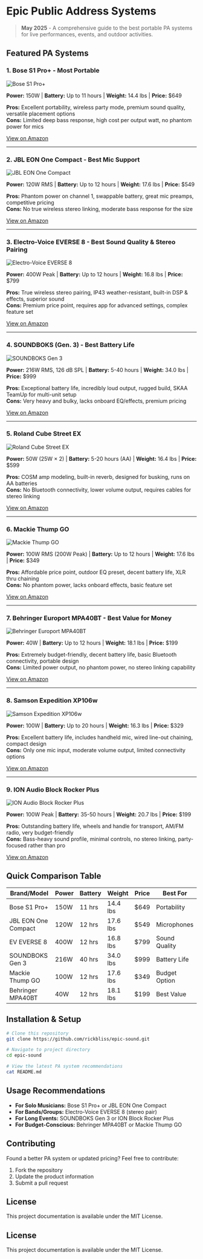 # Epic Public Address Systems

> **May 2025** - A comprehensive guide to the best portable PA systems for live performances, events, and outdoor activities.

## Featured PA Systems

### 1. Bose S1 Pro+ - Most Portable
![Bose S1 Pro+](https://images.unsplash.com/photo-1558618666-fccd862c8d5d?w=600&h=400&fit=crop&q=80)

**Power:** 150W | **Battery:** Up to 11 hours | **Weight:** 14.4 lbs | **Price:** $649

**Pros:** Excellent portability, wireless party mode, premium sound quality, versatile placement options  
**Cons:** Limited deep bass response, high cost per output watt, no phantom power for mics

[View on Amazon](https://www.amazon.com/Bose-Powered-Portable-Bluetooth-Wireless/dp/B0BZWT5FRR)

---

### 2. JBL EON One Compact - Best Mic Support
![JBL EON One Compact](https://images.unsplash.com/photo-1493225457124-a3eb161ffa5f?w=600&h=400&fit=crop&q=80)

**Power:** 120W RMS | **Battery:** Up to 12 hours | **Weight:** 17.6 lbs | **Price:** $549

**Pros:** Phantom power on channel 1, swappable battery, great mic preamps, competitive pricing  
**Cons:** No true wireless stereo linking, moderate bass response for the size

[View on Amazon](https://www.amazon.com/JBL-Professional-EON-ONE-Compact/dp/B07Y2LYV34)

---

### 3. Electro-Voice EVERSE 8 - Best Sound Quality & Stereo Pairing
![Electro-Voice EVERSE 8](https://images.unsplash.com/photo-1518609878373-06d740f60d8b?w=600&h=400&fit=crop&q=80)

**Power:** 400W Peak | **Battery:** Up to 12 hours | **Weight:** 16.8 lbs | **Price:** $799

**Pros:** True wireless stereo pairing, IP43 weather-resistant, built-in DSP & effects, superior sound  
**Cons:** Premium price point, requires app for advanced settings, complex feature set

[View on Amazon](https://www.amazon.com/Electro-Voice-EVERSE8US-Battery-Powered-ELE/dp/B09RRTXH23)

---

### 4. SOUNDBOKS (Gen. 3) - Best Battery Life
![SOUNDBOKS Gen 3](https://images.unsplash.com/photo-1507003211169-0a1dd7228f2d?w=600&h=400&fit=crop&q=80)

**Power:** 216W RMS, 126 dB SPL | **Battery:** 5-40 hours | **Weight:** 34.0 lbs | **Price:** $999

**Pros:** Exceptional battery life, incredibly loud output, rugged build, SKAA TeamUp for multi-unit setup  
**Cons:** Very heavy and bulky, lacks onboard EQ/effects, premium pricing

[View on Amazon](https://www.amazon.com/SOUNDBOKS-Gen-3-Bluetooth-Performance-Swappable/dp/B09MQRMDGP)

---

### 5. Roland Cube Street EX
![Roland Cube Street EX](https://images.unsplash.com/photo-1493225457124-a3eb161ffa5f?w=600&h=400&fit=crop&q=80)

**Power:** 50W (25W × 2) | **Battery:** 5-20 hours (AA) | **Weight:** 16.4 lbs | **Price:** $599

**Pros:** COSM amp modeling, built-in reverb, designed for busking, runs on AA batteries  
**Cons:** No Bluetooth connectivity, lower volume output, requires cables for stereo linking

[View on Amazon](https://www.amazon.com/4-Channel-50-Watt-Battery-Powered-Amplifier/dp/B00JMU1RAG)

---

### 6. Mackie Thump GO
![Mackie Thump GO](https://images.unsplash.com/photo-1558618666-fccd862c8d5d?w=600&h=400&fit=crop&q=80)

**Power:** 100W RMS (200W Peak) | **Battery:** Up to 12 hours | **Weight:** 17.6 lbs | **Price:** $349

**Pros:** Affordable price point, outdoor EQ preset, decent battery life, XLR thru chaining  
**Cons:** No phantom power, lacks onboard effects, basic feature set

[View on Amazon](https://www.amazon.com/Mackie-Portable-Bluetooth-Battery-Powered-Loudspeaker/dp/B09JKVB9R6)

---

### 7. Behringer Europort MPA40BT - Best Value for Money
![Behringer Europort MPA40BT](https://images.unsplash.com/photo-1507003211169-0a1dd7228f2d?w=600&h=400&fit=crop&q=80)

**Power:** 40W | **Battery:** Up to 12 hours | **Weight:** 18.1 lbs | **Price:** $199

**Pros:** Extremely budget-friendly, decent battery life, basic Bluetooth connectivity, portable design  
**Cons:** Limited power output, no phantom power, no stereo linking capability

[View on Amazon](https://www.amazon.com/Behringer-MPA40BT-BEHRINGER/dp/B00EMDNLUM)

---

### 8. Samson Expedition XP106w
![Samson Expedition XP106w](https://images.unsplash.com/photo-1493225457124-a3eb161ffa5f?w=600&h=400&fit=crop&q=80)

**Power:** 100W | **Battery:** Up to 20 hours | **Weight:** 16.3 lbs | **Price:** $329

**Pros:** Excellent battery life, includes handheld mic, wired line-out chaining, compact design  
**Cons:** Only one mic input, moderate volume output, limited connectivity options

[View on Amazon](https://www.amazon.com/Samson-Expedition-Rechargeable-Microphone-Bluetooth/dp/B00HXE4AWK)

---

### 9. ION Audio Block Rocker Plus
![ION Audio Block Rocker Plus](https://images.unsplash.com/photo-1558618666-fccd862c8d5d?w=600&h=400&fit=crop&q=80)

**Power:** 100W Peak | **Battery:** 35-50 hours | **Weight:** 20.7 lbs | **Price:** $199

**Pros:** Outstanding battery life, wheels and handle for transport, AM/FM radio, very budget-friendly  
**Cons:** Bass-heavy sound profile, minimal controls, no stereo linking, party-focused rather than pro

[View on Amazon](https://www.amazon.com/ION-Audio-Block-Rocker-Plus/dp/B07C32XSH1)

## Quick Comparison Table

| Brand/Model | Power | Battery | Weight | Price | Best For |
|-------------|-------|---------|--------|-------|----------|
| Bose S1 Pro+ | 150W | 11 hrs | 14.4 lbs | $649 | Portability |
| JBL EON One Compact | 120W | 12 hrs | 17.6 lbs | $549 | Microphones |
| EV EVERSE 8 | 400W | 12 hrs | 16.8 lbs | $799 | Sound Quality |
| SOUNDBOKS Gen 3 | 216W | 40 hrs | 34.0 lbs | $999 | Battery Life |
| Mackie Thump GO | 100W | 12 hrs | 17.6 lbs | $349 | Budget Option |
| Behringer MPA40BT | 40W | 12 hrs | 18.1 lbs | $199 | Best Value |

## Installation & Setup

```bash
# Clone this repository
git clone https://github.com/rickbliss/epic-sound.git

# Navigate to project directory
cd epic-sound

# View the latest PA system recommendations
cat README.md
```

## Usage Recommendations

- **For Solo Musicians:** Bose S1 Pro+ or JBL EON One Compact
- **For Bands/Groups:** Electro-Voice EVERSE 8 (stereo pair)
- **For Long Events:** SOUNDBOKS Gen 3 or ION Block Rocker Plus
- **For Budget-Conscious:** Behringer MPA40BT or Mackie Thump GO

## Contributing

Found a better PA system or updated pricing? Feel free to contribute:

1. Fork the repository
2. Update the product information
3. Submit a pull request

## License

This project documentation is available under the MIT License.
## License

This project documentation is available under the MIT License.
